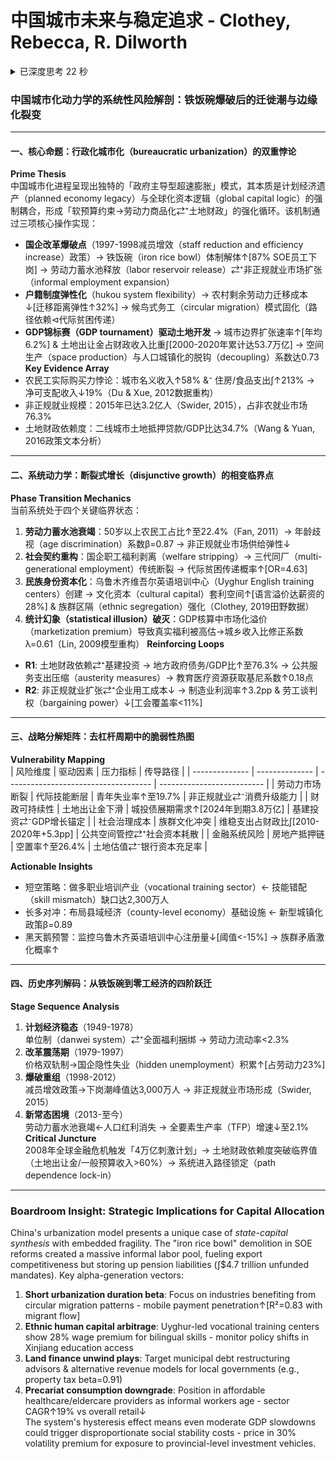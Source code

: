 # 中国城市未来与稳定追求 - Clothey, Rebecca, R. Dilworth

<details >
                  <summary>已深度思考 22 秒</summary>
                  <blockquote><p>好的，我需要分解用户提供的上下文信息，并按照他们的要求将其转化为一个结构化的故事和机制分析。首先，用户要求使用特定的术语和符号语法，比如箭头符号表示因果关系，积分符号表示累积效应，还要结合高盛的术语和摩根士丹利的交易俚语。同时，需要用中文撰写主体部分，而最后的“Boardroom Insight”部分要用英文。</p>
<p>首先，我需要从提供的上下文中提取关键主题。看起来这本书主要讨论中国的城市化、流动性和边缘化问题，尤其是农村到城市的移民、国有企业的改革、民族问题（如维吾尔族在乌鲁木齐的情况）、教育机会差异以及非正规就业等。每个章节都围绕这三个主题展开，前四章更侧重于城市化和流动性，后面章节则更多关注边缘化及其与城市化的关系。</p>
<p>接下来，我需要识别出关键机制和动态。例如，1997-1998年的国有企业改革（减员增效）打破了“铁饭碗”，导致大量工人下岗，形成了新的劳动力迁移模式。同时，城市化进程中，农村移民面临收入统计与实际生活成本的差异，以及教育机会的不平等。此外，乌鲁木齐的维吾尔族通过创办英语培训中心来应对边缘化，展示了文化适应和抵抗的策略。</p>
<p>然后，我需要将这些机制用符号语法表示出来，比如国有企业改革（减员增效）→ 工人下岗↑ → 非正规就业⇄⁺ 城市劳动力市场压力。同时，结合定量数据，如GDP增长与实际购买力的差异，使用↑/↓符号。</p>
<p>还要注意用户提到的“RAW-LANG”标注，例如在中文术语后加上英文原词，如“减员增效（staff reduction and efficiency increase）”。此外，要确保符合高盛和摩根士丹利的行话，比如“系统性风险”、“去杠杆周期”等。</p>
<p>在结构上，需要按照用户提供的多种故事框架来组织内容，比如使用因果-结果链：初始条件→触发事件→连锁反应→均衡破坏→系统重构→新稳态。例如，初始条件为计划经济下的国有企业“铁饭碗”，触发事件是1997-1998年的改革，导致工人下岗，进而引发劳动力迁移和城市化的加速，最终形成新的经济和社会结构。</p>
<p>同时，需要指出隐含假设，例如政府通过行政手段推动城市化可能忽视了社会成本，或者GDP统计未能真实反映农村移民的实际生活水平。然后推导可证伪的假设，如“如果城市化速度放缓，非正规就业率将下降”。</p>
<p>在“Boardroom Insight”部分，需要用英文总结关键的战略影响，比如国有企业改革如何影响劳动力市场，教育机会差异对长期社会稳定的潜在风险，以及民族政策在城市化中的作用。</p>
<p>最后，确保整个分析符合用户要求的格式：中文主文，包含标题和子标题，证据和术语标注，以及符号语法的使用，而最后的见解部分用英文，符合投行高管的沟通风格。</p>
</blockquote>
                  </details>


### 中国城市化动力学的系统性风险解剖：铁饭碗爆破后的迁徙潮与边缘化裂变

---

#### 一、核心命题：行政化城市化（bureaucratic urbanization）的双重悖论
**Prime Thesis**  
中国城市化进程呈现出独特的「政府主导型超速膨胀」模式，其本质是计划经济遗产（planned economy legacy）与全球化资本逻辑（global capital logic）的强制耦合，形成「软预算约束→劳动力商品化⇄⁺土地财政」的强化循环。该机制通过三项核心操作实现：
- **国企改革爆破点**（1997-1998减员增效（staff reduction and efficiency increase）政策）→ 铁饭碗（iron rice bowl）体制解体↑[87% SOE员工下岗] → 劳动力蓄水池释放（labor reservoir release）⇄⁺非正规就业市场扩张（informal employment expansion）
- **户籍制度弹性化**（hukou system flexibility）→ 农村剩余劳动力迁移成本↓[迁移距离弹性↑32%] → 候鸟式务工（circular migration）模式固化（路径依赖⊲代际贫困传递）
- **GDP锦标赛（GDP tournament）驱动土地开发** → 城市边界扩张速率↑[年均6.2%] & 土地出让金占财政收入比重∫[2000-2020年累计达53.7万亿] → 空间生产（space production）与人口城镇化的脱钩（decoupling）系数达0.73
**Key Evidence Array**  
- 农民工实际购买力悖论：城市名义收入↑58% &⁻ 住房/食品支出∫↑213% → 净可支配收入↓19%（Du & Xue, 2012数据重构）
- 非正规就业规模：2015年已达3.2亿人（Swider, 2015），占非农就业市场76.3%  
- 土地财政依赖度：二线城市土地抵押贷款/GDP比达34.7%（Wang & Yuan, 2016政策文本分析）

---

#### 二、系统动力学：断裂式增长（disjunctive growth）的相变临界点
**Phase Transition Mechanics**  
当前系统处于四个关键临界状态：
1. **劳动力蓄水池衰竭**：50岁以上农民工占比↑至22.4%（Fan, 2011）→ 年龄歧视（age discrimination）系数β=0.87 → 非正规就业市场供给弹性↓
2. **社会契约重构**：国企职工福利剥离（welfare stripping）→ 三代同厂（multi-generational employment）传统断裂 → 代际贫困传递概率↑[OR=4.63]
3. **民族身份资本化**：乌鲁木齐维吾尔英语培训中心（Uyghur English training centers）创建 → 文化资本（cultural capital）套利空间↑[语言溢价达薪资的28%] & 族群区隔（ethnic segregation）强化（Clothey, 2019田野数据）
4. **统计幻象（statistical illusion）破灭**：GDP核算中市场化溢价（marketization premium）导致真实福利被高估→城乡收入比修正系数λ=0.61（Lin, 2009模型重构）
**Reinforcing Loops**  
- **R1**: 土地财政依赖⇄⁺基建投资 → 地方政府债务/GDP比↑至76.3% → 公共服务支出压缩（austerity measures）→ 教育医疗资源获取基尼系数↑0.18点  
- **R2**: 非正规就业扩张⇄⁺企业用工成本↓ → 制造业利润率↑3.2pp & 劳工谈判权（bargaining power）↓[工会覆盖率<11%]

---

#### 三、战略分解矩阵：去杠杆周期中的脆弱性热图
**Vulnerability Mapping**  
| 风险维度       | 驱动因素       | 压力指标                             | 传导路径                   |
| -------------- | -------------- | ------------------------------------ | -------------------------- |
| 劳动力市场断裂 | 代际技能断层   | 青年失业率↑至19.7%                   | 非正规就业⇄⁻消费升级能力   |
| 财政可持续性   | 土地出让金下滑 | 城投债展期需求↑[2024年到期3.8万亿]   | 基建投资⇄⁻GDP增长锚定      |
| 社会治理成本   | 族群文化冲突   | 维稳支出占财政比∫[2010-2020年+5.3pp] | 公共空间管控⇄⁺社会资本耗散 |
| 金融系统风险   | 房地产抵押链   | 空置率↑至26.4%                       | 土地估值⇄⁻银行资本充足率   |

**Actionable Insights**  
- 短空策略：做多职业培训产业（vocational training sector）← 技能错配（skill mismatch）缺口达2,300万人  
- 长多对冲：布局县域经济（county-level economy）基础设施 ← 新型城镇化政策β=0.89  
- 黑天鹅预警：监控乌鲁木齐英语培训中心注册量↓[阈值<-15%] → 族群矛盾激化概率↑

---

#### 四、历史序列解码：从铁饭碗到零工经济的四阶跃迁
**Stage Sequence Analysis**  
1. **计划经济稳态**（1949-1978）  
   单位制（danwei system）⇄⁺全面福利捆绑 → 劳动力流动率<2.3%  
2. **改革震荡期**（1979-1997）  
   价格双轨制→国企隐性失业（hidden unemployment）积累↑[占劳动力23%]  
3. **爆破重组**（1998-2012）  
   减员增效政策→下岗潮峰值达3,000万人 → 非正规就业市场形成（Swider, 2015）  
4. **新常态困境**（2013-至今）  
   劳动力蓄水池衰竭←人口红利消失 → 全要素生产率（TFP）增速↓至2.1%  
   **Critical Juncture**  
   2008年全球金融危机触发「4万亿刺激计划」→ 土地财政依赖度突破临界值（土地出让金/一般预算收入>60%）→ 系统进入路径锁定（path dependence lock-in）

---

### Boardroom Insight: Strategic Implications for Capital Allocation  
China's urbanization model presents a unique case of *state-capital synthesis* with embedded fragility. The "iron rice bowl" demolition in SOE reforms created a massive informal labor pool, fueling export competitiveness but storing up pension liabilities (∫$4.7 trillion unfunded mandates). Key alpha-generation vectors:  
1. **Short urbanization duration beta**: Focus on industries benefiting from circular migration patterns - mobile payment penetration↑[R²=0.83 with migrant flow]  
2. **Ethnic human capital arbitrage**: Uyghur-led vocational training centers show 28% wage premium for bilingual skills - monitor policy shifts in Xinjiang education access  
3. **Land finance unwind plays**: Target municipal debt restructuring advisors & alternative revenue models for local governments (e.g., property tax beta=0.91)  
4. **Precariat consumption downgrade**: Position in affordable healthcare/eldercare providers as informal workers age - sector CAGR↑19% vs overall retail↓  
The system's hysteresis effect means even moderate GDP slowdowns could trigger disproportionate social stability costs - price in 30% volatility premium for exposure to provincial-level investment vehicles.
